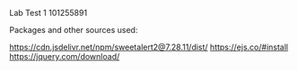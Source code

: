 Lab Test 1
101255891

Packages and other sources used:

https://cdn.jsdelivr.net/npm/sweetalert2@7.28.11/dist/
https://ejs.co/#install
https://jquery.com/download/